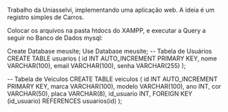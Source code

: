 Trabalho da Uniasselvi, implementando uma aplicação web.
A ideia é um registro simples de Carros.

Colocar os arquivos na pasta htdocs do XAMPP, e executar a Query a seguir no Banco de Dados mysql:

Create Database meusite;
Use Database meusite;
-- Tabela de Usuários
CREATE TABLE usuarios (
    id INT AUTO_INCREMENT PRIMARY KEY,
    nome VARCHAR(100),
    email VARCHAR(100),
    senha VARCHAR(255)
);

-- Tabela de Veículos
CREATE TABLE veiculos (
    id INT AUTO_INCREMENT PRIMARY KEY,
    marca VARCHAR(100),
    modelo VARCHAR(100),
    ano INT,
    cor VARCHAR(50),
    placa VARCHAR(8),
    id_usuario INT,
    FOREIGN KEY (id_usuario) REFERENCES usuarios(id)
);
